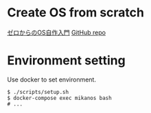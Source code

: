 # Create OS from scratch

[ゼロからのOS自作入門](http://zero.osdev.jp/)
[GitHub repo](https://github.com/uchan-nos/mikanos-build)

# Environment setting

Use docker to set environment.  

```
$ ./scripts/setup.sh 
$ docker-compose exec mikanos bash
# ...
```
